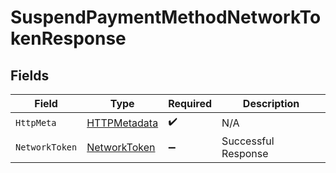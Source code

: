 # SuspendPaymentMethodNetworkTokenResponse


## Fields

| Field                                                   | Type                                                    | Required                                                | Description                                             |
| ------------------------------------------------------- | ------------------------------------------------------- | ------------------------------------------------------- | ------------------------------------------------------- |
| `HttpMeta`                                              | [HTTPMetadata](../../Models/Components/HTTPMetadata.md) | :heavy_check_mark:                                      | N/A                                                     |
| `NetworkToken`                                          | [NetworkToken](../../Models/Components/NetworkToken.md) | :heavy_minus_sign:                                      | Successful Response                                     |